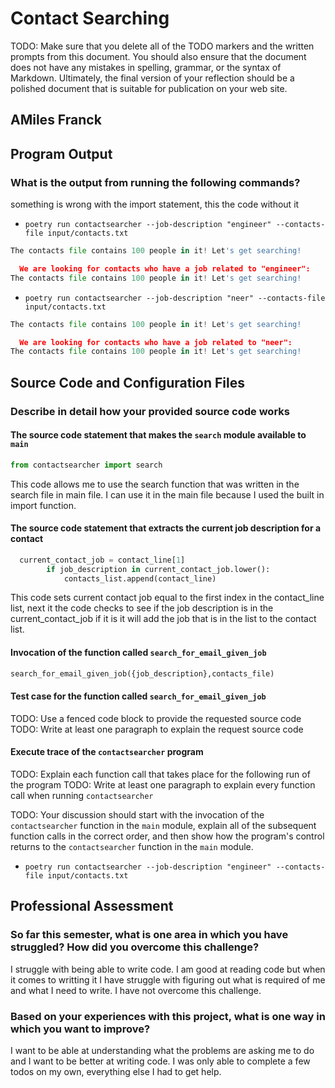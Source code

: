 # Contact Searching

TODO: Make sure that you delete all of the TODO markers and the written prompts
from this document. You should also ensure that the document does not have any
mistakes in spelling, grammar, or the syntax of Markdown. Ultimately, the final
version of your reflection should be a polished document that is suitable for
publication on your web site.

## AMiles Franck

## Program Output

### What is the output from running the following commands?

something is wrong with the import statement, this the code without it

- `poetry run contactsearcher --job-description "engineer" --contacts-file input/contacts.txt`
```python
The contacts file contains 100 people in it! Let's get searching!

  We are looking for contacts who have a job related to "engineer":
The contacts file contains 100 people in it! Let's get searching!
```


- `poetry run contactsearcher --job-description "neer" --contacts-file input/contacts.txt`
```python
The contacts file contains 100 people in it! Let's get searching!

  We are looking for contacts who have a job related to "neer":
The contacts file contains 100 people in it! Let's get searching!
```

## Source Code and Configuration Files

### Describe in detail how your provided source code works

#### The source code statement that makes the `search` module available to `main`

```python
from contactsearcher import search
```
This code allows me to use the search function that was written in the search file in main file.
I can use it in the main file because I used the built in import function.

#### The source code statement that extracts the current job description for a contact

```python
  current_contact_job = contact_line[1]
        if job_description in current_contact_job.lower():
            contacts_list.append(contact_line)
```
This code sets current contact job equal to the first index in the contact_line list,
next it the code checks to see if the job description is in the current_contact_job
if it is it will add the job that is in the list to the contact list.

#### Invocation of the function called `search_for_email_given_job`

```python
search_for_email_given_job({job_description},contacts_file)
```

#### Test case for the function called `search_for_email_given_job`

TODO: Use a fenced code block to provide the requested source code
TODO: Write at least one paragraph to explain the request source code

#### Execute trace of the `contactsearcher` program

TODO: Explain each function call that takes place for the following run of the program
TODO: Write at least one paragraph to explain every function call when running `contactsearcher`

TODO: Your discussion should start with the invocation of the `contactsearcher`
function in the `main` module, explain all of the subsequent function calls in
the correct order, and then show how the program's control returns to the
`contactsearcher` function in the `main` module.

- `poetry run contactsearcher --job-description "engineer" --contacts-file input/contacts.txt`

## Professional Assessment

### So far this semester, what is one area in which you have struggled? How did you overcome this challenge?

I struggle with being able to write code. I am good at reading code but when it comes to writting it
I have struggle with figuring out what is required of me and what I need to write. I have not overcome this
challenge.

### Based on your experiences with this project, what is one way in which you want to improve?

I want to be able at understanding what the problems are asking me to do and I want to be
better at writing code. I was only able to complete a few todos on my own, everything else I had to
get help.
